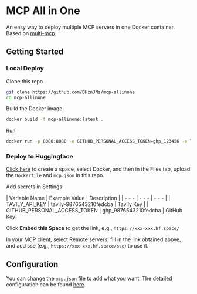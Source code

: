 # MCP All in One

An easy way to deploy multiple MCP servers in one Docker container. Based on [multi-mcp](https://github.com/kfirtoledo/multi-mcp).

## Getting Started

### Local Deploy

Clone this repo

```bash
git clone https://github.com/BHznJNs/mcp-allinone
cd mcp-allinone
```

Build the Docker image

```bash
docker build -t mcp-allinone:latest .
```

Run

```bash
docker run -p 8080:8080 -e GITHUB_PERSONAL_ACCESS_TOKEN=ghp_123456 -e TAVILY_API_KEY=tvly-dev-123456 mcp-allinone:latest
```

### Deploy to Huggingface

[Click here](https://huggingface.co/new-space) to create a space, select Docker, and then in the Files tab, upload the `Dockerfile` and `mcp.json` in this repo.

Add secrets in Settings:

| Variable Name | Example Value | Description |
|     - - -     |     - - -     |    - - -    |
| TAVILY_API_KEY | tavily-9876543210fedcba | Tavily Key |
| GITHUB_PERSONAL_ACCESS_TOKEN | ghp_9876543210fedcba | GitHub Key|

Click **Embed this Space** to get the link, e.g., `https://xxx-xxx.hf.space/`

In your MCP client, select Remote servers, fill in the link obtained above, and add sse (e.g., `https://xxx-xxx.hf.space/sse`) to use it.

## Configuration

You can change the [``mcp.json``](./mcp.json) file to add what you want.
The detailed configuration can be found [here](https://github.com/kfirtoledo/multi-mcp?tab=readme-ov-file#%EF%B8%8F-configuration).
